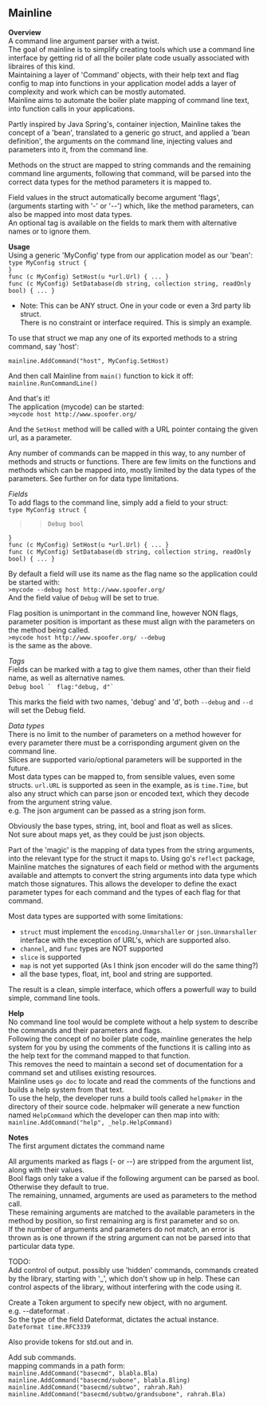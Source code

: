 Mainline
--------
**Overview**  
A command line argument parser with a twist.  
The goal of mainline is to simplify creating tools which use a command line interface by getting rid of all the boiler plate code usually associated with libraires of this kind.  
Maintaining a layer of 'Command' objects, with their help text and flag config to map into functions in your application model adds a layer of complexity and work which can be mostly automated.  
Mainline aims to automate the boiler plate mapping of command line text, into function calls in your applications.  

Partly inspired by Java Spring's, container injection, 
Mainline takes the concept of a 'bean', translated to a generic go struct, and applied a 'bean definition', the arguments on the command line,
injecting values and parameters into it, from the command line.  
  
Methods on the struct are mapped to string commands and the remaining command line arguments, following that command, will be parsed into the correct data types for the method parameters it is mapped to.  

Field values in the struct automatically become argument 'flags', (arguments starting with '-' or '--') 
which, like the method parameters, can also be mapped into most data types.  
An optional tag is available on the fields to mark them with alternative names or to ignore them.


**Usage**  
Using a generic 'MyConfig' type from our application model as our 'bean':   
`type MyConfig struct {`  
`}`  
`func (c MyConfig) SetHost(u *url.Url) { ... }`  
`func (c MyConfig) SetDatabase(db string, collection string, readOnly bool) { ... }`  

- Note: This can be ANY struct.  One in your code or even a 3rd party lib struct.  
There is no constraint or interface required. This is simply an example.  

To use that struct we map any one of its exported methods to a string command, say 'host':  

`mainline.AddCommand("host", MyConfig.SetHost)`  

And then call Mainline from `main()` function to kick it off:  
`mainline.RunCommandLine()`  

And that's it!  
The application (mycode) can be started:  
`>mycode host http://www.spoofer.org/`

And the `SetHost` method will be called with a URL pointer containg the given url, as a parameter.  

Any number of commands can be mapped in this way, to any number of methods and structs or functions.  There are few limits on the functions and methods which can be mapped into, mostly limited by the data types of the parameters.  See further on for data type limitations.  

*Fields*  
To add flags to the command line, simply add a field to your struct:  
`type MyConfig struct {`  
>>`Debug bool`  

`}`  
`func (c MyConfig) SetHost(u *url.Url) { ... }`  
`func (c MyConfig) SetDatabase(db string, collection string, readOnly bool) { ... }`  

By default a field will use its name as the flag name so the application could be started with:  
`>mycode --debug host http://www.spoofer.org/`  
And the field value of `Debug` will be set to true.

Flag position is unimportant in the command line, however NON flags, parameter position is important as these must align with the parameters on the method being called.  
`>mycode host http://www.spoofer.org/ --debug`  
is the same as the above.  

*Tags*  
Fields can be marked with a tag to give them names, other than their field name, as well as alternative names.    
``Debug bool ` `` ``flag:"debug, d"` `` 

This marks the field with two names, 'debug' and 'd', both `--debug` and `--d` will set the Debug field.  

*Data types*  
There is no limit to the number of parameters on a method however for every parameter there must be a corrisponding argument given on the command line.  
Slices are supported vario/optional parameters will be supported in the future.  
Most data types can be mapped to, from sensible values, even some structs.
`url.URL` is supported as seen in the example, as is `time.Time`, but also any struct 
which can parse json or encoded text, which they decode from the argument string value.  
e.g. The json argument can be passed as a string json form.  
  
Obviously the base types, string, int, bool and float as well as slices.  
Not sure about maps yet, as they could be just json objects. 


Part of the 'magic' is the mapping of data types from the string arguments, into the relevant type for the struct it maps to.  Using go's `reflect` package, Mainline matches the signatures of each field or method with the arguments available and attempts to convert the string arguments into data type which match those signatures.
This allows the developer to define the exact parameter types for each command and the types of each flag for that command.


Most data types are supported with some limitations:  
+ `struct` must implement the `encoding.Unmarshaller` or `json.Unmarshaller` interface
with the exception of URL's, which are supported also.
+ `channel`, and `func` types are NOT supported
+ `slice` is supported
+ `map` is not yet supported (As I think json encoder will do the same thing?)
+ all the base types, float, int, bool and string are supported.

The result is a clean, simple interface, which offers a powerfull way to build simple, command line tools.


**Help**  
No command line tool would be complete without a help system to describe the commands and their parameters and flags.  
Following the concept of no boiler plate code, mainline generates the help system for you by using the comments of the functions it is calling into as the help text for the command mapped to that function.  
This removes the need to maintain a second set of documentation for a command set and utilises existing resources.  
Mainline uses `go doc` to locate and read the comments of the functions and builds a help system from that text.  
To use the help, the developer runs a build tools called `helpmaker` in the directory of their source code.  helpmaker will generate a new function named `HelpCommand` which the developer can then map into with:  
`mainline.AddCommand("help", _help.HelpCommand)`



**Notes**  
The first argument dictates the command name  

All arguments marked as flags (- or --) are stripped from the argument list, along with their values.  
Bool flags only take a value if the following argument can be parsed as bool.  Otherwise they default to true.  
The remaining, unnamed, arguments are used as parameters to the method call.  
These remaining arguments are matched to the available parameters in the method by position, so first remaining arg is first parameter and so on.  
If the number of arguments and parameters do not match, an error is thrown as is one thrown if the string argument can not be parsed into that particular data type.  


TODO:  
Add control of output.  possibly use 'hidden' commands, commands created by the library, starting with '_', which don't show up in help.
These can control aspects of the library, without interfering with the code using it.  

Create a Token argument to specify new object, with no argument.  
e.g. --dateformat .  
So the type of the field Dateformat, dictates the actual instance.  
`Dateformat time.RFC3339`  

Also provide tokens for std.out and in.

Add sub commands.  
mapping commands in a path form:  
`
mainline.AddCommand("basecmd", blabla.Bla)  
mainline.AddCommand("basecmd/subone", blabla.Bling)  
mainline.AddCommand("basecmd/subtwo", rahrah.Rah)  
mainline.AddCommand("basecmd/subtwo/grandsubone", rahrah.Bla)  
`